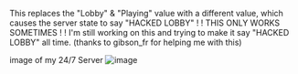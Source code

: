 This replaces the "Lobby" & "Playing" value with a different value, which causes the server state to say "HACKED LOBBY"
! ! THIS ONLY WORKS SOMETIMES ! !
I'm still working on this and trying to make it say "HACKED LOBBY" all time.
(thanks to gibson_fr for helping me with this)

image of my 24/7 Server
![image](https://github.com/user-attachments/assets/c11c909f-ce3d-4b79-bac4-fd2c2bbae6ba)
